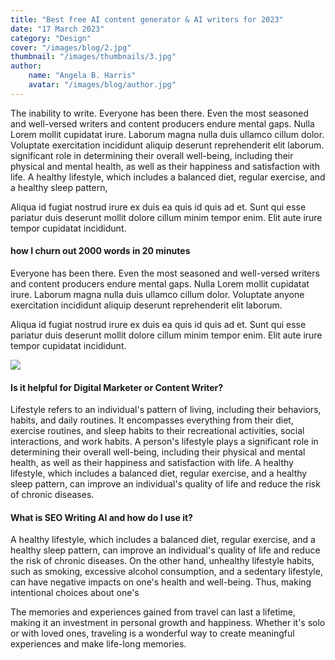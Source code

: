 ```yaml
---
title: "Best free AI content generator & AI writers for 2023"
date: "17 March 2023"
category: "Design"
cover: "/images/blog/2.jpg"
thumbnail: "/images/thumbnails/3.jpg"
author:
    name: "Angela B. Harris"
    avatar: "/images/blog/author.jpg"
---
```


The inability to write. Everyone has been there. Even the most seasoned and well-versed writers and content producers endure mental gaps. Nulla Lorem mollit cupidatat irure. Laborum magna nulla duis ullamco cillum dolor. Voluptate exercitation incididunt aliquip deserunt reprehenderit elit laborum. significant role in determining their overall well-being, including their physical and mental health, as well as their happiness and satisfaction with life. A healthy lifestyle, which includes a balanced diet, regular exercise, and a healthy sleep pattern,

Aliqua id fugiat nostrud irure ex duis ea quis id quis ad et. Sunt qui esse pariatur duis deserunt mollit dolore cillum minim tempor enim. Elit aute irure tempor cupidatat incididunt.

#### how I churn out 2000 words in 20 minutes

Everyone has been there. Even the most seasoned and well-versed writers and content producers endure mental gaps. Nulla Lorem mollit cupidatat irure. Laborum magna nulla duis ullamco cillum dolor. Voluptate anyone exercitation incididunt aliquip deserunt reprehenderit elit laborum.

Aliqua id fugiat nostrud irure ex duis ea quis id quis ad et. Sunt qui esse pariatur duis deserunt mollit dolore cillum minim tempor enim. Elit aute irure tempor cupidatat incididunt.

![](/images/blog/2.jpg)

#### Is it helpful for Digital Marketer or Content Writer?

Lifestyle refers to an individual's pattern of living, including their behaviors, habits, and daily routines. It encompasses everything from their diet, exercise routines, and sleep habits to their recreational activities, social interactions, and work habits. A person's lifestyle plays a significant role in determining their overall well-being, including their physical and mental health, as well as their happiness and satisfaction with life. A healthy lifestyle, which includes a balanced diet, regular exercise, and a healthy sleep pattern, can improve an individual's quality of life and reduce the risk of chronic diseases.

#### What is SEO Writing AI and how do I use it?

A healthy lifestyle, which includes a balanced diet, regular exercise, and a healthy sleep pattern, can improve an individual's quality of life and reduce the risk of chronic diseases. On the other hand, unhealthy lifestyle habits, such as smoking, excessive alcohol consumption, and a sedentary lifestyle, can have negative impacts on one's health and well-being. Thus, making intentional choices about one's

The memories and experiences gained from travel can last a lifetime, making it an investment in personal growth and happiness. Whether it's solo or with loved ones, traveling is a wonderful way to create meaningful experiences and make life-long memories.


